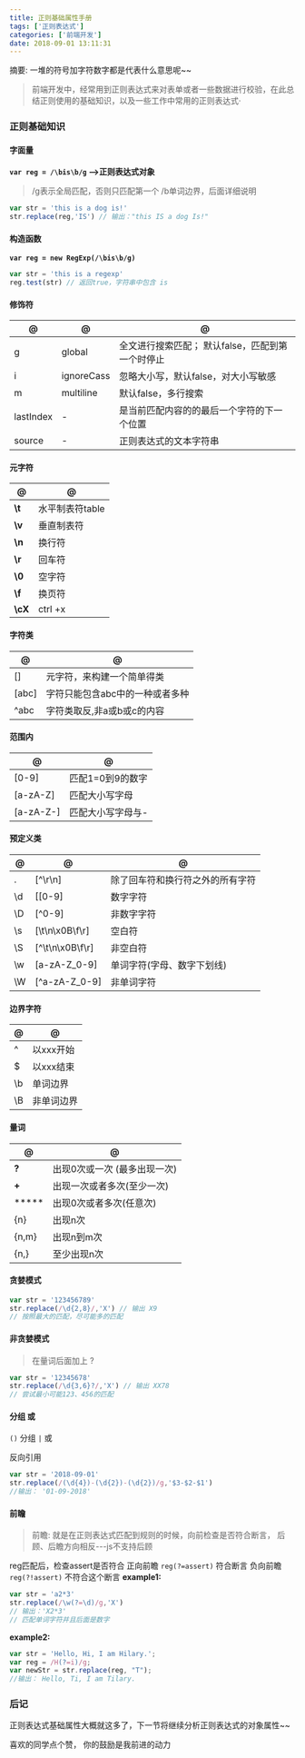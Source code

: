 ```yaml
---
title: 正则基础属性手册
tags: ['正则表达式']
categories: ['前端开发']
date: 2018-09-01 13:11:31
---
```

摘要: 一堆的符号加字符数字都是代表什么意思呢~~
<!-- more -->

> 前端开发中，经常用到正则表达式来对表单或者一些数据进行校验，在此总结正则使用的基础知识，以及一些工作中常用的正则表达式·

### 正则基础知识

#### 字面量

**`var reg = /\bis\b/g` -->正则表达式对象**
> /g表示全局匹配，否则只匹配第一个
> /b单词边界，后面详细说明

```js
var str = 'this is a dog is!'
str.replace(reg,'IS') // 输出："this IS a dog Is!"
```
#### 构造函数

**`var reg = new RegExp(/\bis\b/g) `**
```js
var str = 'this is a regexp'
reg.test(str) // 返回true，字符串中包含 is
```

#### 修饰符
| @ | @ | @ |
| ------ | ------ | ------ |
| g | global | 全文进行搜索匹配； 默认false，匹配到第一个时停止 |
| i | ignoreCass | 忽略大小写，默认false，对大小写敏感 |
| m | multiline | 默认false，多行搜索 |
| lastIndex |  - | 是当前匹配内容的的最后一个字符的下一个位置 |
| source |  - | 正则表达式的文本字符串 |

#### 元字符
| @ | @ |
| ------ | ------ |
| **\t** | 水平制表符table |
| **\v** | 垂直制表符 |
| **\n** | 换行符 |
| **\r** | 回车符 |
| **\0** | 空字符 |
| **\f** | 换页符 |
| **\cX** | ctrl +x |

#### 字符类

| @ | @ |
| --- | --- |
| [] | 元字符，来构建一个简单得类 |
| [abc] | 字符只能包含abc中的一种或者多种 |
| ^abc | 字符类取反,非a或b或c的内容 |

#### 范围内

| @ | @ |
| - | - |
| [0-9] | 匹配1=0到9的数字 |
| [a-zA-Z] | 匹配大小写字母 |
| [a-zA-Z-] | 匹配大小写字母与- |

#### 预定义类

| @ | @ | @ |
| - | - | - |
| .   | [^\r\n] | 除了回车符和换行符之外的所有字符 |
| \d  | [[0-9] | 数字字符 |
|\D   | [^0-9]  | 非数字字符 |
|\s   | [\t\n\x0B\f\r]  | 空白符 |
|\S   | [^\t\n\x0B\f\r] | 非空白符 |
|\w | [a-zA-Z_0-9]     | 单词字符(字母、数字下划线) |
|\W| [^a-zA-Z_0-9]     | 非单词字符 |

#### 边界字符
| @ | @ |
| - | - |
|   ^  | 以xxx开始 |
|	$  | 以xxx结束 |
|	\b | 单词边界 |
|	\B | 非单词边界 |

#### 量词
| @ | @ |
| - | - |
| **?**   |		出现0次或一次 (最多出现一次) |
| **+**   |		出现一次或者多次(至少一次) |
| *****   |		出现0次或者多次(任意次) |
| {n} | 	出现n次 |
| {n,m}	| 出现n到m次 |
| {n,}	| 至少出现n次 |

#### 贪婪模式

```js
var str = '123456789'
str.replace(/\d{2,8}/,'X') // 输出 X9
// 按照最大的匹配，尽可能多的匹配
```

#### 非贪婪模式

> 在量词后面加上 ?

```js
var str = '12345678'
str.replace(/\d{3,6}?/,'X') // 输出 XX78
// 尝试最小可能123、456的匹配
```

#### 分组 或

`()` 分组  `|` 或

反向引用
```js
var str = '2018-09-01'
str.replace(/(\d{4})-(\d{2})-(\d{2})/g,'$3-$2-$1')
//输出： '01-09-2018'
```

#### 前瞻
> 前瞻: 就是在正则表达式匹配到规则的时候，向前检查是否符合断言，
> 后顾、后瞻方向相反---js不支持后顾

reg匹配后，检查assert是否符合
正向前瞻      `reg(?=assert)`	  符合断言
负向前瞻 	  `reg(?!assert)`   不符合这个断言
**example1:**
```js
var str = 'a2*3'
str.replace(/\w(?=\d)/g,'X')
// 输出：'X2*3'
// 匹配单词字符并且后面是数字
```
**example2:**
```js
var str = 'Hello, Hi, I am Hilary.';
var reg = /H(?=i)/g;
var newStr = str.replace(reg, "T");
//输出： Hello, Ti, I am Tilary.
```

### 后记

正则表达式基础属性大概就这多了，下一节将继续分析正则表达式的对象属性~~

喜欢的同学点个赞， 你的鼓励是我前进的动力